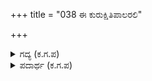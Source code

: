 +++
title = "038 ಈ ಕುರುಕ್ಷಿತಿಪಾಲರಲಿ"

+++

<details><summary>ಗದ್ಯ (ಕ.ಗ.ಪ) </summary>

38. ಈ ಕುರುರಾಜರುಗಳಲ್ಲಿ ನೀನು ಪರಾಕ್ರಮಿಯಲ್ಲವೆ ? ಪರಿಪಾಕವಾದ ವಯಸ್ಸುಳ್ಳವನು. ಇಷ್ಟು ಕಾಲ ಓದಿದ ತಿಳಿವಳಿಕೆ ಇದೆ ನಿನಗೆ. ನೀಚನನ್ನು ಕೊಂಡಾಡಿದೆ. ಗೊಲ್ಲರ ಗೋಕುಲದ ಗೋಪಪ್ರಸಂಗದ ನಿನ್ನ ವ್ಯಾಕರಣಪಾಂಡಿತ್ಯ ಚೆನ್ನಾಗಿ ಬೆಳಗಿತು. ಎಂದ
</details>

<details><summary>ಪದಾರ್ಥ (ಕ.ಗ.ಪ) </summary>

ಆಕೆವಾಳ-ಪರಾಕ್ರಮಿ, ಕಾಕನು-ನೀಚನನ್ನು
</details>
